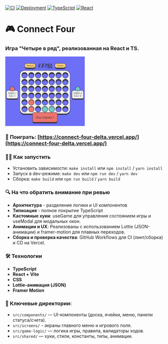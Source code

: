 [![CI](https://github.com/Dmitry-Khodanitsky/connect-four/actions/workflows/CI.yml/badge.svg?event=status)](https://github.com/Dmitry-Khodanitsky/connect-four/actions/workflows/CI.yml)
[![Deployment](https://img.shields.io/badge/deployment-vercel-black)](https://connect-four-delta.vercel.app/)
[![TypeScript](https://img.shields.io/badge/TypeScript-5.0-blue)](https://www.typescriptlang.org/)
[![React](https://img.shields.io/badge/React-18.2-61dafb)](https://reactjs.org/)

# 🎮 Connect Four

### Игра "Четыре в ряд", реализованная на React и TS.

<img src="src/assets/screenshots/gamefeild.png" alt="Скриншот игрового поля" width="50%" />

### 🚀 Поиграть: [https://connect-four-delta.vercel.app/](https://connect-four-delta.vercel.app/)

### 🏃‍♂️ Как запустить

- Установить зависимости: `make install` или `npm install` / `yarn install`
- Запуск в dev-режиме: `make dev` или `npm run dev` / `yarn dev`
- Сборка: `make build` или `npm run build` / `yarn build`

### 🔍 На что обратить внимание при ревью

- **Архитектура** - разделение логики и UI компонентов
- **Типизация** - полное покрытие TypeScript
- **Кастомные хуки**: useGame для управления состоянием игры и useModal для модальных окон.
- **Анимации и UX**: Реализованы с использованием Lottie (JSON-анимации) и framer-motion для плавных переходов.
- **Сборка и проверка качества**: GitHub Workflows для CI (линт/сборка) и CD на Vercel.

### 🛠️ Технологии

- **TypeScript**
- **React + Vite**
- **CSS**
- **Lottie-анимация (JSON)**
- **Framer Motion**

### 📄 Ключевые директории:

- `src/components/` — UI-компоненты (доска, ячейки, меню, панели статуса/счета).
- `src/screens/` - экраны главного меню и игрового поля.
- `src/game-logic/` — логика игры, правила, валидаторы ходов.
- `src/shared/` — хуки, стили, константы, типы, анимации.
